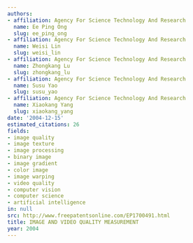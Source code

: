 ```yaml
---
authors:
- affiliation: Agency For Science Technology And Research
  name: Ee Ping Ong
  slug: ee_ping_ong
- affiliation: Agency For Science Technology And Research
  name: Weisi Lin
  slug: weisi_lin
- affiliation: Agency For Science Technology And Research
  name: Zhongkang Lu
  slug: zhongkang_lu
- affiliation: Agency For Science Technology And Research
  name: Susu Yao
  slug: susu_yao
- affiliation: Agency For Science Technology And Research
  name: Xiaokang Yang
  slug: xiaokang_yang
date: '2004-12-15'
estimated_citations: 26
fields:
- image quality
- image texture
- image processing
- binary image
- image gradient
- color image
- image warping
- video quality
- computer vision
- computer science
- artificial intelligence
in: null
src: http://www.freepatentsonline.com/EP1700491.html
title: IMAGE AND VIDEO QUALITY MEASUREMENT
year: 2004
---
```

